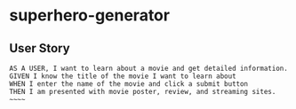 # superhero-generator

## User Story
```
AS A USER, I want to learn about a movie and get detailed information.
GIVEN I know the title of the movie I want to learn about
WHEN I enter the name of the movie and click a submit button
THEN I am presented with movie poster, review, and streaming sites.
~~~~
```